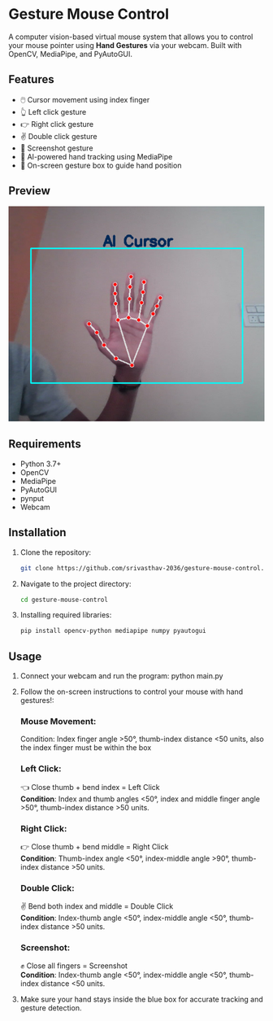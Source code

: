 # Gesture Mouse Control 

A computer vision-based virtual mouse system that allows you to control your mouse pointer using **Hand Gestures** via your webcam. Built with OpenCV, MediaPipe, and PyAutoGUI.


## Features

- 🖱️ Cursor movement using index finger
- 👆 Left click gesture
- 👉 Right click gesture
- ✌️ Double click gesture
- 🤏 Screenshot gesture
- 🧠 AI-powered hand tracking using MediaPipe
- 🔲 On-screen gesture box to guide hand position

  
##  Preview

![Gesture Mouse Control](Handgesture_img.png)


## Requirements

- Python 3.7+
- OpenCV
- MediaPipe
- PyAutoGUI
- pynput
- Webcam
  

## Installation

1. Clone the repository:
    ```bash
    git clone https://github.com/srivasthav-2036/gesture-mouse-control.git
    ```
3. Navigate to the project directory:
   ```bash
   cd gesture-mouse-control
   ```
5. Installing required libraries:
   ```bash
   pip install opencv-python mediapipe numpy pyautogui
    ```

## Usage

1. Connect your webcam and run the program:
   python main.py

2. Follow the on-screen instructions to control your mouse with hand gestures!:
   ### Mouse Movement:
   Condition: Index finger angle >50°, thumb-index distance <50 units, also the index finger must be within the box
   ### Left Click:
   👈 Close thumb + bend index = Left Click
   <br>
   **Condition**: Index and thumb angles <50°, index and middle finger angle >50°, thumb-index distance >50 units.
   ### Right Click:
   👉 Close thumb + bend middle = Right Click
   <br>
   **Condition**: Thumb-index angle <50°, index-middle angle >90°, thumb-index distance >50 units.
   ### Double Click:
   ✌️ Bend both index and middle = Double Click
   <br>
   **Condition**: Index-thumb angle <50°, index-middle angle <50°, thumb-index distance >50 units.
   ### Screenshot:
   ✊ Close all fingers = Screenshot
   <br>
   **Condition**: Index-thumb angle <50°, index-middle angle <50°, thumb-index distance <50 units.

4. Make sure your hand stays inside the blue box for accurate tracking and gesture detection.



   
